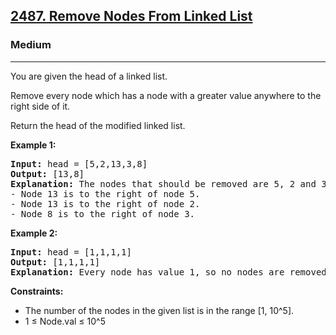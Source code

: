 <h2><a href="https://leetcode.com/problems/remove-nodes-from-linked-list">2487. Remove Nodes From Linked List</a></h2>
<h3>Medium</h3>
<hr>
<p>You are given the head of a linked list.</p>
<p>Remove every node which has a node with a greater value anywhere to the right side of it.</p>
<p>Return the head of the modified linked list.</p>
<p><strong>Example 1:</strong></p>
<pre>
<strong>Input:</strong> head = [5,2,13,3,8]
<strong>Output:</strong> [13,8]
<strong>Explanation:</strong> The nodes that should be removed are 5, 2 and 3.
- Node 13 is to the right of node 5.
- Node 13 is to the right of node 2.
- Node 8 is to the right of node 3.
</pre>
<p><strong>Example 2:</strong></p>
<pre>
<strong>Input:</strong> head = [1,1,1,1]
<strong>Output:</strong> [1,1,1,1]
<strong>Explanation:</strong> Every node has value 1, so no nodes are removed.
</pre>
<p><strong>Constraints:</strong></p>
<ul>
<li>The number of the nodes in the given list is in the range [1, 10^5].</li>
<li>1 ≤ Node.val ≤ 10^5</li>
</ul>
